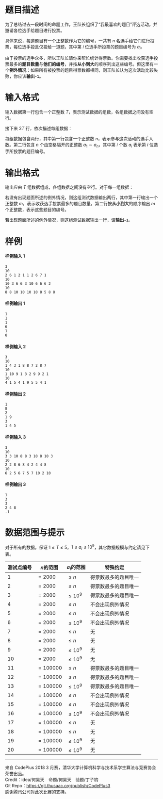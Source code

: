 
# 题目描述

为了总结过去一段时间的命题工作，王队长组织了“我最喜欢的题目”评选活动，并邀请各位选手给题目进行投票。

具体来说，每道题目有一个正整数作为它的编号，一共有 $n$ 名选手给它们进行投票，每位选手投且仅投给一道题，其中第 $i$ 位选手所投票的题目编号为 $a_i$。

由于投票的选手众多，所以王队长请你来帮忙统计得票数。你需要找出收获选手投票最多的**题目数量**与**他们的编号**，并按**从小到大**的顺序列出这些编号。但这里有一个**例外情况**：如果所有被投票的题目得票数都相同，则王队长认为这次活动比较失败，你应该**输出`-1`**。

# 输入格式

输入数据第一行包含一个正整数 $T$，表示测试数据的组数，各组数据之间没有空行。

接下来 $2T$ 行，依次描述每组数据：

每组数据包含两行，其中第一行包含一个正整数 $n$，表示参与这次活动的选手人数。第二行包含 $n$ 个由空格隔开的正整数 $a_1\sim a_n$，其中第 $i$ 个数 $a_i$ 表示第 $i$ 位选手所投票的题目编号。

# 输出格式

输出应由 $T$ 组数据组成，各组数据之间没有空行。对于每一组数据：

若没有出现题面所述的例外情况，则这组测试数据输出两行，其中第一行输出一个正整数 $m$，表示收获选手投票最多的题目数量，第二行按**从小到大**的顺序输出 $m$ 个正整数，表示这些题目的编号。

若出现题面所述的例外情况，则这组测试数据输出一行，请**输出`-1`**。

# 样例

#### 样例输入 1

```plain
3
10
2 6 1 2 1 1 2 6 7 1
10
10 3 6 6 3 10 6 6 6 2
10
8 8 10 10 10 10 8 5 8 8
```

#### 样例输出 1

```plain
1
1
1
6
1
8
```

#### 样例输入 2

```plain
3
10
1 4 3 1 8 8 7 2 8 7
10
1 10 9 1 3 2 9 9 2 1
10
4 1 5 4 1 9 5 5 4 1
```

#### 样例输出 2

```plain
1
8
2
1 9
3
1 4 5
```

#### 样例输入 3

```plain
3
10
3 3 10 8 8 3 10 8 10 3
10
2 2 8 6 8 4 2 4 4 8
10
6 2 5 6 7 5 7 10 2 10
```

#### 样例输出 3

```plain
1
3
3
2 4 8
-1
```

# 数据范围与提示

对于所有的数据，保证 $1\leq T\leq 5$，$1\leq a_i\leq 10^9$，其它数据规模与约定请见下表。

<!-- BEGIN: Migrated markdown table -->

| 测试点编号 | $n$的范围 | $a_i$的范围 | 特殊约定 |
|-|-|-|-|
| 1 | $=2000$ | $\leq n$ | 得票数最多的题目唯一 |
| 2 | $=2000$ | $\leq n$ | 得票数最多的题目唯一 |
| 3 | $=2000$ | $\leq 10^9$ | 得票数最多的题目唯一 |
| 4 | $=2000$ | $\leq n$ | 不会出现例外情况 |
| 5 | $=2000$ | $\leq n$ | 不会出现例外情况 |
| 6 | $=2000$ | $\leq 10^9$ | 不会出现例外情况 |
| 7 | $=2000$ | $\leq n$ | 无 |
| 8 | $=2000$ | $\leq n$ | 无 |
| 9 | $=2000$ | $\leq 10^9$ | 无 |
| 10 | $=2000$ | $\leq 10^9$ | 无 |
| 11 | $=100000$ | $\leq n$ | 得票数最多的题目唯一 |
| 12 | $=100000$ | $\leq n$ | 得票数最多的题目唯一 |
| 13 | $=100000$ | $\leq 10^9$ | 得票数最多的题目唯一 |
| 14 | $=100000$ | $\leq n$ | 不会出现例外情况 |
| 15 | $=100000$ | $\leq n$ | 不会出现例外情况 |
| 16 | $=100000$ | $\leq 10^9$ | 不会出现例外情况 |
| 17 | $=100000$ | $\leq n$ | 无 |
| 18 | $=100000$ | $\leq n$ | 无 |
| 19 | $=100000$ | $\leq 10^9$ | 无 |
| 20 | $=100000$ | $\leq 10^9$ | 无 |

<!-- Migrated from original HTML table:
<table class="ui center aligned celled table"><thead><tr><th rowspan="1">测试点编号</th><th rowspan="1">$n$的范围</th><th rowspan="1">$a_i$的范围</th><th rowspan="1">特殊约定</th></tr></thead><tbody><tr><td rowspan="1">1</td><td rowspan="10">$=2000$ </td><td rowspan="2">$\leq n$ </td><td rowspan="3">得票数最多的题目唯一</td></tr><tr><td rowspan="1">2</td></tr><tr><td rowspan="1">3</td><td rowspan="1">$\leq 10^9$ </td></tr><tr><td rowspan="1">4</td><td rowspan="2">$\leq n$ </td><td rowspan="3">不会出现例外情况</td></tr><tr><td rowspan="1">5</td></tr><tr><td rowspan="1">6</td><td rowspan="1">$\leq 10^9$ </td></tr><tr><td rowspan="1">7</td><td rowspan="2">$\leq n$ </td><td rowspan="4">无</td></tr><tr><td rowspan="1">8</td></tr><tr><td rowspan="1">9</td><td rowspan="2">$\leq 10^9$ </td></tr><tr><td rowspan="1">10</td></tr><tr><td rowspan="1">11</td><td rowspan="10">$=100000$ </td><td rowspan="2">$\leq n$ </td><td rowspan="3">得票数最多的题目唯一</td></tr><tr><td rowspan="1">12</td></tr><tr><td rowspan="1">13</td><td rowspan="1">$\leq 10^9$ </td></tr><tr><td rowspan="1">14</td><td rowspan="2">$\leq n$ </td><td rowspan="3">不会出现例外情况</td></tr><tr><td rowspan="1">15</td></tr><tr><td rowspan="1">16</td><td rowspan="1">$\leq 10^9$ </td></tr><tr><td rowspan="1">17</td><td rowspan="2">$\leq n$ </td><td rowspan="4">无</td></tr><tr><td rowspan="1">18</td></tr><tr><td rowspan="1">19</td><td rowspan="2">$\leq 10^9$ </td></tr><tr><td rowspan="1">20</td></tr></tbody></table>
-->

<!-- END: Migrated markdown table --> 

<hr style='color: #ddd; margin-bottom: 1em'>

来自 CodePlus 2018 3 月赛，清华大学计算机科学与技术系学生算法与竞赛协会 荣誉出品。  
Credit：idea/何昊天　命题/何昊天　验题/丁子钧  
Git Repo：https://git.thusaac.org/publish/CodePlus3  
感谢腾讯公司对此次比赛的支持。

